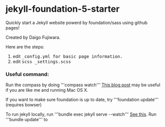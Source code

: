 jekyll-foundation-5-starter
===========================

Quickly start a Jekyll website powerd by foundation/sass using github pages!

Created by Daigo Fujiwara.

Here are the steps:

1. edit <samp>_config.yml<samp> for basic page information.
2. edit <samp>scss _settings.scss</samp>


### Useful command:

Run the compass by doing 
'''compass watch'''
<a href="http://daigo.org/2013/11/installing-npm-on-mavericks-macbook-pro/">This blog post</a> may be useful if you are like me and running Mac OS X.

If you want to make sure foundation is up to date, try 
'''foundation update'''
(requires bowser)

To run jekyll locally, run 
'''bundle exec jekyll serve --watch'''
<a href="https://help.github.com/articles/using-jekyll-with-pages">See this</a>. Run '''bundle update''' to 